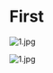 # First

![1.jpg](https://file.service.ahriknow.com/1.jpg)

![1.jpg](https://asset.localhost/C%3A%5CUsers%5Cahrik%5CAppData%5CRoaming%5Ccom.ahriknow.docs%5Cfiles%5C1.jpg)

